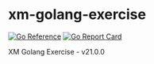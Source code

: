 # xm-golang-exercise

[![Go Reference](https://pkg.go.dev/badge/github.com/brokeyourbike/xm-golang-exercise.svg)](https://pkg.go.dev/github.com/brokeyourbike/xm-golang-exercise)
[![Go Report Card](https://goreportcard.com/badge/github.com/brokeyourbike/xm-golang-exercise)](https://goreportcard.com/report/github.com/brokeyourbike/xm-golang-exercise)

XM Golang Exercise - v21.0.0
